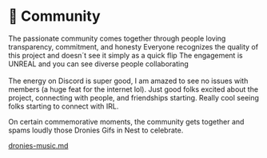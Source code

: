 # 🤼 Community

The passionate community comes together through people loving transparency, commitment, and honesty Everyone recognizes the quality of this project and doesn´t see it simply as a quick flip The engagement is UNREAL and you can see diverse people collaborating\
\
The energy on Discord is super good, I am amazed to see no issues with members (a huge feat for the internet lol). Just good folks excited about the project, connecting with people, and friendships starting. Really cool seeing folks starting to connect with IRL.

On certain commemorative moments, the community gets together and spams loudly those Dronies Gifs in Nest to celebrate.&#x20;



[dronies-music.md](dronies-music.md "mention")
